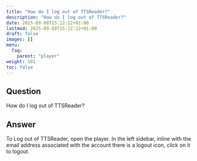 ```yaml
---
title: "How do I log out of TTSReader?"
description: "How do I log out of TTSReader?"
date: 2025-09-08T15:12:22+01:00
lastmod: 2025-09-08T15:12:22+01:00
draft: false
images: []
menu:
  faq:
    parent: "player"
weight: 501
toc: false
---
```


## Question

How do I log out of TTSReader?

## Answer
To Log out of TTSReader, open the player. In the left sidebar, inline with the email address associated with the account there is a logout icon, click on it to logout.
